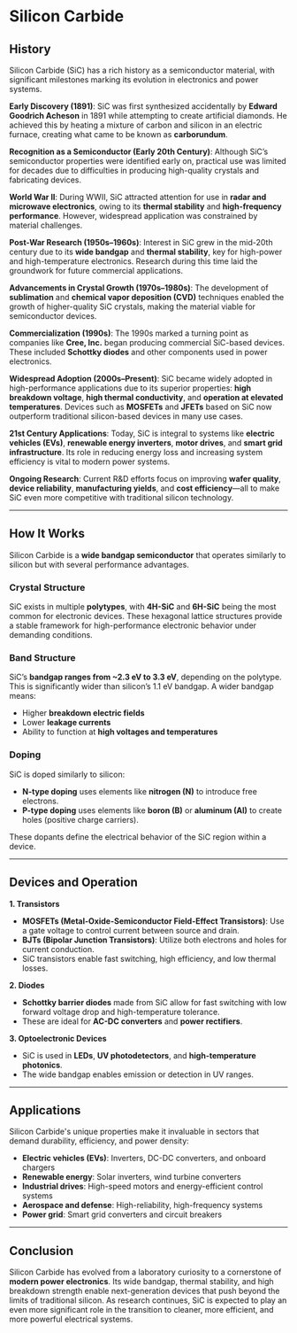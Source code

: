 

# Silicon Carbide

## History

Silicon Carbide (SiC) has a rich history as a semiconductor material, with significant milestones marking its evolution in electronics and power systems.

**Early Discovery (1891)**: SiC was first synthesized accidentally by **Edward Goodrich Acheson** in 1891 while attempting to create artificial diamonds. He achieved this by heating a mixture of carbon and silicon in an electric furnace, creating what came to be known as **carborundum**.

**Recognition as a Semiconductor (Early 20th Century)**: Although SiC’s semiconductor properties were identified early on, practical use was limited for decades due to difficulties in producing high-quality crystals and fabricating devices.

**World War II**: During WWII, SiC attracted attention for use in **radar and microwave electronics**, owing to its **thermal stability** and **high-frequency performance**. However, widespread application was constrained by material challenges.

**Post-War Research (1950s–1960s)**: Interest in SiC grew in the mid-20th century due to its **wide bandgap** and **thermal stability**, key for high-power and high-temperature electronics. Research during this time laid the groundwork for future commercial applications.

**Advancements in Crystal Growth (1970s–1980s)**: The development of **sublimation** and **chemical vapor deposition (CVD)** techniques enabled the growth of higher-quality SiC crystals, making the material viable for semiconductor devices.

**Commercialization (1990s)**: The 1990s marked a turning point as companies like **Cree, Inc.** began producing commercial SiC-based devices. These included **Schottky diodes** and other components used in power electronics.

**Widespread Adoption (2000s–Present)**: SiC became widely adopted in high-performance applications due to its superior properties: **high breakdown voltage**, **high thermal conductivity**, and **operation at elevated temperatures**. Devices such as **MOSFETs** and **JFETs** based on SiC now outperform traditional silicon-based devices in many use cases.

**21st Century Applications**: Today, SiC is integral to systems like **electric vehicles (EVs)**, **renewable energy inverters**, **motor drives**, and **smart grid infrastructure**. Its role in reducing energy loss and increasing system efficiency is vital to modern power systems.

**Ongoing Research**: Current R\&D efforts focus on improving **wafer quality**, **device reliability**, **manufacturing yields**, and **cost efficiency**—all to make SiC even more competitive with traditional silicon technology.

---

## How It Works

Silicon Carbide is a **wide bandgap semiconductor** that operates similarly to silicon but with several performance advantages.

### Crystal Structure

SiC exists in multiple **polytypes**, with **4H-SiC** and **6H-SiC** being the most common for electronic devices. These hexagonal lattice structures provide a stable framework for high-performance electronic behavior under demanding conditions.

### Band Structure

SiC’s **bandgap ranges from \~2.3 eV to 3.3 eV**, depending on the polytype. This is significantly wider than silicon’s 1.1 eV bandgap. A wider bandgap means:

* Higher **breakdown electric fields**
* Lower **leakage currents**
* Ability to function at **high voltages and temperatures**

### Doping

SiC is doped similarly to silicon:

* **N-type doping** uses elements like **nitrogen (N)** to introduce free electrons.
* **P-type doping** uses elements like **boron (B)** or **aluminum (Al)** to create holes (positive charge carriers).

These dopants define the electrical behavior of the SiC region within a device.

---

## Devices and Operation

**1. Transistors**

* **MOSFETs (Metal-Oxide-Semiconductor Field-Effect Transistors)**: Use a gate voltage to control current between source and drain.
* **BJTs (Bipolar Junction Transistors)**: Utilize both electrons and holes for current conduction.
* SiC transistors enable fast switching, high efficiency, and low thermal losses.

**2. Diodes**

* **Schottky barrier diodes** made from SiC allow for fast switching with low forward voltage drop and high-temperature tolerance.
* These are ideal for **AC-DC converters** and **power rectifiers**.

**3. Optoelectronic Devices**

* SiC is used in **LEDs**, **UV photodetectors**, and **high-temperature photonics**.
* The wide bandgap enables emission or detection in UV ranges.

---

## Applications

Silicon Carbide's unique properties make it invaluable in sectors that demand durability, efficiency, and power density:

* **Electric vehicles (EVs)**: Inverters, DC-DC converters, and onboard chargers
* **Renewable energy**: Solar inverters, wind turbine converters
* **Industrial drives**: High-speed motors and energy-efficient control systems
* **Aerospace and defense**: High-reliability, high-frequency systems
* **Power grid**: Smart grid converters and circuit breakers

---

## Conclusion

Silicon Carbide has evolved from a laboratory curiosity to a cornerstone of **modern power electronics**. Its wide bandgap, thermal stability, and high breakdown strength enable next-generation devices that push beyond the limits of traditional silicon. As research continues, SiC is expected to play an even more significant role in the transition to cleaner, more efficient, and more powerful electrical systems.
